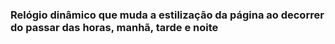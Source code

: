 ### Relógio dinâmico que muda a estilização da página ao decorrer do passar das horas, manhã, tarde e noite
